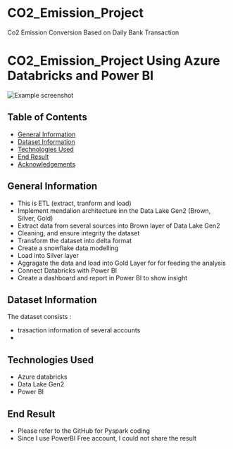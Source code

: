# CO2_Emission_Project
Co2 Emission Conversion Based on Daily Bank Transaction

# CO2_Emission_Project Using Azure Databricks and Power BI

![Example screenshot](./unsplash.jpg)

## Table of Contents
* [General Information](#general-information)
* [Dataset Information](#dataset-information)
* [Technologies Used](#technologies-used)
* [End Result](#end-result)
* [Acknowledgements](#Acknowledgements)
<!-- * [License](#license) -->

## General Information
- This is ETL (extract, tranform and load)
- Implement mendalion architecture inn the Data Lake Gen2 (Brown, Silver, Gold) 
- Extract data from several sources into Brown layer of Data Lake Gen2 
- Cleaning, and ensure integrity the dataset 
- Transform the dataset into delta format
- Create a snowflake data modelling 
- Load into Silver layer
- Aggragate the data and load into Gold Layer for for feeding the analysis
- Connect Databricks with Power BI
- Create a dashboard and report in Power BI to show insight 

## Dataset Information

The dataset consists : 
- trasaction information of several accounts
- 

## Technologies Used
- Azure databricks
- Data Lake Gen2 
- Power BI 

## End Result 

- Please refer to the GitHub for Pyspark coding
- Since I use PowerBI Free account, I could not share the result 

